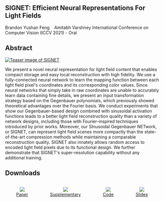 ## SIGNET: Efficient Neural Representations For Light Fields 
Brandon Yushan Feng&nbsp;&nbsp;&nbsp;&nbsp;Amitabh Varshney International Conference on Computer Vision (ICCV 2021) - Oral

## Abstract

[![Teaser image of SIGNET](resources/teaser.png)](https://brandonyfeng.github.io/papers/SIGNET.pdf)

We present a novel neural representation for light field content that enables compact storage and easy local reconstruction with high fidelity. 
We use a fully-connected neural network to learn the mapping function between each light field pixel's coordinates and its corresponding color values.
Since neural networks that simply take in raw coordinates are unable to accurately learn data containing fine details,
we present an input transformation strategy based on the Gegenbauer polynomials, which previously showed theoretical advantages over the Fourier basis. 
We conduct experiments that show our Gegenbauer-based design combined with sinusoidal activation functions leads to a better light field reconstruction quality than a variety of network designs, including those with Fourier-inspired techniques introduced by prior works. Moreover, our SInusoidal Gegenbauer NETwork, or SIGNET, can represent light field scenes more compactly than the state-of-the-art compression methods while maintaining a comparable reconstruction quality. SIGNET also innately allows random access to encoded light field pixels due to its functional design. We further demonstrate that SIGNET's super-resolution capability without any additional training.

## Downloads

<div style="display: flex; text-align:center; flex-direction: row; flex-wrap: wrap;">
<div style="margin:1rem; flex-grow: 1;"><a href="https://brandonyfeng.github.io/papers/SIGNET.pdf"><img style="max-width:10rem;" src="resources/paper.jpg"><br><label>Paper</label></a><br></div>
<div style="margin:1rem; flex-grow: 1;"><a href="resources/SIGNET_supplementary.pdf"><img style="max-width:10rem;" src="resources/supplementary.jpg"><br>Supplementary</a></div>
<div style="margin:1rem; flex-grow: 1;"><a href="https://github.com/AugmentariumLab/SIGNET"><img style="max-width:10rem;" src="resources/github.jpg"><br>Code</a></div>
<div style="margin:1rem; flex-grow: 1;"><a href="https://docs.google.com/presentation/d/15iIS2_9XapnSUtHnTNXNibJ7aeYD9ZYEnJqey0AlB88"><img style="max-width:10rem;" src="resources/slides.jpg"><br>Slides</a></div>
</div>

